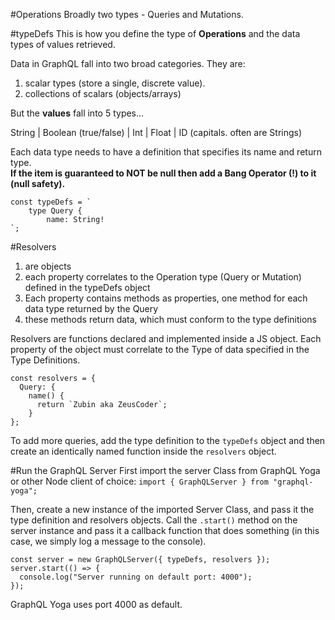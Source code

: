 #Operations
Broadly two types - Queries and Mutations.

#typeDefs
This is how you define the type of __Operations__ and the data types of values retrieved.

Data in GraphQL fall into two broad categories. They are: 
1) scalar types (store a single, discrete value). 
2) collections of scalars (objects/arrays)

But the __values__ fall into 5 types...

String | Boolean (true/false) | Int | Float | ID (capitals. often are Strings) 

Each data type needs to have a definition that specifies its name and return type.  
__If the item is guaranteed to NOT be null then add a Bang Operator (!) to it (null safety).__

```
const typeDefs = `
    type Query {            
        name: String!
`;
```

#Resolvers
1) are objects
2) each property correlates to the Operation type (Query or Mutation) defined in the typeDefs object
3) Each property contains methods as properties, one method for each data type returned by the Query
4) these methods return data, which must conform to the type definitions

Resolvers are functions declared and implemented inside a JS object.  Each property of the object must correlate to the Type of data specified in the Type Definitions.

```
const resolvers = {
  Query: {
    name() {
      return `Zubin aka ZeusCoder`;
    }
};
```

To add more queries, add the type definition to the `typeDefs` object and then create an identically named function inside the `resolvers` object.

#Run the GraphQL Server 
First import the server Class from GraphQL Yoga or other Node client of choice:
`import { GraphQLServer } from "graphql-yoga";`

Then, create a new instance of the imported Server Class, and pass it the type definition and resolvers objects. Call the `.start()` method on the server instance and pass it a callback function that does something (in this case, we simply log a message to the console).

```
const server = new GraphQLServer({ typeDefs, resolvers });
server.start(() => {
  console.log("Server running on default port: 4000");
});
```

GraphQL Yoga uses port 4000 as default.
